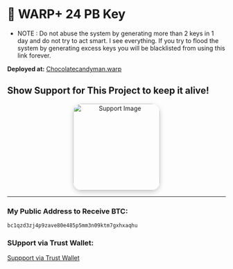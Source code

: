 
# 🌟 WARP+ 24 PB Key 
- NOTE : Do not abuse the system by generating more than 2 keys in 1 day and do not try to act smart. I see everything. If you try to flood the system by generating excess keys you will be blacklisted from using this link forever.
  

**Deployed at:** [Chocolatecandyman.warp](https://warp.chocolatecandyman.workers.dev/)

## Show Support for This Project to keep it alive!

<div align="center">
  <img src="https://github.com/user-attachments/assets/0fb541ed-5eb9-48c6-b2c4-b936d65ab26e" alt="Support Image" width="200" style="border-radius: 20px; box-shadow: 0px 4px 12px rgba(0,0,0,0.2);" />
</div>

---

###  My Public Address to Receive BTC: 
`bc1qzd3zj4p9zave80e485p5mm3n09ktm7gxhxaqhu`

###  SUpport via Trust Wallet:
[Suppport via Trust Wallet](https://link.trustwallet.com/send?coin=0&address=bc1qzd3zj4p9zave80e485p5mm3n09ktm7gxhxaqhu)

